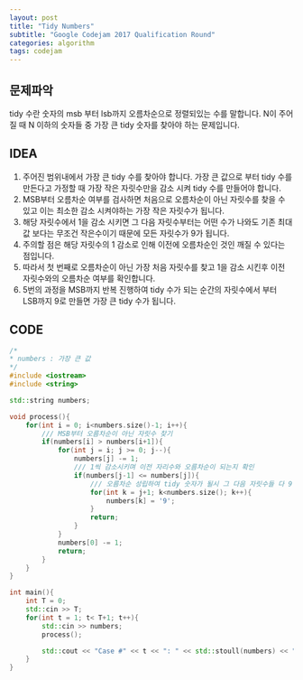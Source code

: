 ```yaml
---
layout: post
title: "Tidy Numbers"
subtitle: "Google Codejam 2017 Qualification Round"
categories: algorithm
tags: codejam
---
```


## 문제파악

 tidy 수란 숫자의 msb 부터 lsb까지 오름차순으로 정렬되있는 수를 말합니다. N이 주어질 때 N 이하의 숫자들 중 가장 큰 tidy 숫자를 찾아야 하는 문제입니다.



## IDEA

1. 주어진 범위내에서 가장 큰 tidy 수를 찾아야 합니다. 가장 큰 값으로 부터 tidy 수를 만든다고 가정할 때 가장 작은 자릿수만을 감소 시켜 tidy 수를 만들어야 합니다.
2. MSB부터 오름차순 여부를 검사하면 처음으로 오름차순이 아닌 자릿수를 찾을 수 있고 이는 최소한 감소 시켜야하는 가장 작은 자릿수가 됩니다.
3. 해당 자릿수에서 1을 감소 시키면 그 다음 자릿수부터는 어떤 수가 나와도 기존 최대값 보다는 무조건 작은수이기 때문에 모든 자릿수가 9가 됩니다.
4. 주의할 점은 해당 자릿수의 1 감소로 인해 이전에 오름차순인 것인 깨질 수 있다는 점입니다.
5. 따라서 첫 번째로 오름차순이 아닌 가장 처음 자릿수를 찾고 1을 감소 시킨후 이전 자릿수와의 오름차순 여부를 확인합니다.
6. 5번의 과정을 MSB까지 반복 진행하여 tidy 수가 되는 순간의 자릿수에서 부터 LSB까지 9로 만들면 가장 큰 tidy 수가 됩니다.

##  CODE

```c++
/*
* numbers : 가장 큰 값
*/
#include <iostream>
#include <string>

std::string numbers;

void process(){
    for(int i = 0; i<numbers.size()-1; i++){
        /// MSB부터 오름차순이 아닌 자릿수 찾기
        if(numbers[i] > numbers[i+1]){
            for(int j = i; j >= 0; j--){
                numbers[j] -= 1;
                /// 1씩 감소시키며 이전 자리수와 오름차순이 되는지 확인
                if(numbers[j-1] <= numbers[j]){
                    /// 오름차순 성립하여 tidy 숫자가 될시 그 다음 자릿수들 다 9
                    for(int k = j+1; k<numbers.size(); k++){
                        numbers[k] = '9';
                    }
                    return;
                }
            }
            numbers[0] -= 1;
            return;
        }
    }
}

int main(){
    int T = 0;
    std::cin >> T;
    for(int t = 1; t< T+1; t++){
        std::cin >> numbers;
        process();

        std::cout << "Case #" << t << ": " << std::stoull(numbers) << "\n";
    }
}
```

